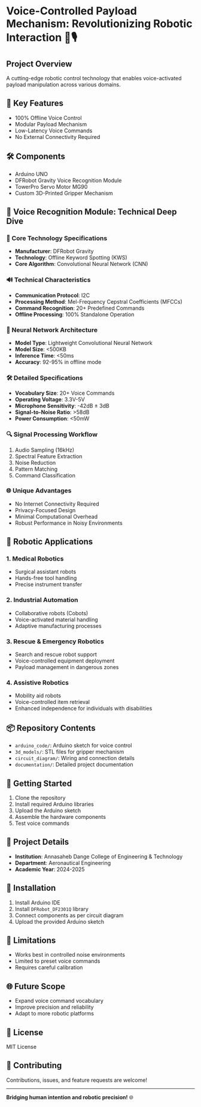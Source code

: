 # Voice-Controlled Payload Mechanism: Revolutionizing Robotic Interaction 🤖🎙️

## Project Overview
A cutting-edge robotic control technology that enables voice-activated payload manipulation across various domains.

## 🌟 Key Features
- 100% Offline Voice Control
- Modular Payload Mechanism
- Low-Latency Voice Commands
- No External Connectivity Required

## 🛠️ Components
- Arduino UNO
- DFRobot Gravity Voice Recognition Module
- TowerPro Servo Motor MG90
- Custom 3D-Printed Gripper Mechanism

## 🔬 Voice Recognition Module: Technical Deep Dive

### 🧩 Core Technology Specifications
- **Manufacturer**: DFRobot Gravity
- **Technology**: Offline Keyword Spotting (KWS)
- **Core Algorithm**: Convolutional Neural Network (CNN)

### 🔊 Technical Characteristics
- **Communication Protocol**: I2C
- **Processing Method**: Mel-Frequency Cepstral Coefficients (MFCCs)
- **Command Recognition**: 20+ Predefined Commands
- **Offline Processing**: 100% Standalone Operation

### 🧠 Neural Network Architecture
- **Model Type**: Lightweight Convolutional Neural Network
- **Model Size**: <500KB
- **Inference Time**: <50ms
- **Accuracy**: 92-95% in offline mode

### 🛠️ Detailed Specifications
- **Vocabulary Size**: 20+ Voice Commands
- **Operating Voltage**: 3.3V-5V
- **Microphone Sensitivity**: -42dB ± 3dB
- **Signal-to-Noise Ratio**: >58dB
- **Power Consumption**: <50mW

### 🔍 Signal Processing Workflow
1. Audio Sampling (16kHz)
2. Spectral Feature Extraction
3. Noise Reduction
4. Pattern Matching
5. Command Classification

### 🌐 Unique Advantages
- No Internet Connectivity Required
- Privacy-Focused Design
- Minimal Computational Overhead
- Robust Performance in Noisy Environments

## 🤖 Robotic Applications

### 1. Medical Robotics
- Surgical assistant robots
- Hands-free tool handling
- Precise instrument transfer

### 2. Industrial Automation
- Collaborative robots (Cobots)
- Voice-activated material handling
- Adaptive manufacturing processes

### 3. Rescue & Emergency Robotics
- Search and rescue robot support
- Voice-controlled equipment deployment
- Payload management in dangerous zones

### 4. Assistive Robotics
- Mobility aid robots
- Voice-controlled item retrieval
- Enhanced independence for individuals with disabilities

## 📦 Repository Contents
- `arduino_code/`: Arduino sketch for voice control
- `3d_models/`: STL files for gripper mechanism
- `circuit_diagram/`: Wiring and connection details
- `documentation/`: Detailed project documentation

## 🚀 Getting Started
1. Clone the repository
2. Install required Arduino libraries
3. Upload the Arduino sketch
4. Assemble the hardware components
5. Test voice commands

## 📝 Project Details
- **Institution**: Annasaheb Dange College of Engineering & Technology
- **Department**: Aeronautical Engineering
- **Academic Year**: 2024-2025

## 🔧 Installation
1. Install Arduino IDE
2. Install `DFRobot_DF2301Q` library
3. Connect components as per circuit diagram
4. Upload the provided Arduino sketch

## 📌 Limitations
- Works best in controlled noise environments
- Limited to preset voice commands
- Requires careful calibration

## 🌐 Future Scope
- Expand voice command vocabulary
- Improve precision and reliability
- Adapt to more robotic platforms

## 📄 License
MIT License

## 🤝 Contributing
Contributions, issues, and feature requests are welcome!

---

**Bridging human intention and robotic precision!** 🌐
